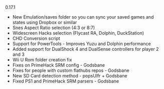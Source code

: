0.17.1

- New Emulation/saves folder so you can sync your saved games and states using Dropbox or similar
- Snes Aspect Ratio selection (4:3 or 8:7)
- Widescreen Hacks selection (Flycast RA, Dolphin, DuckStation)
- CHD Conversion script
- Support for PowerTools - Improves Yuzu and Dolphin performance
- Added support for DualShock 4 and DualSense controllers for player 2 and 3
- Wii U Rom folder creation fix
- Fixes on PrimeHack SRM config - Godsbane
- Fixes for people with custom flathubs repos - Godsbane
- New SD Card detection method - popsUlfr + Godsbane
- Fixed PS1 and PrimeHack SRM parsers - Godsbane
